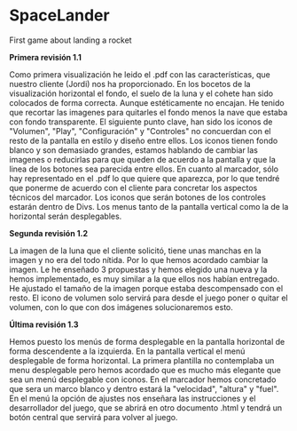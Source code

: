 # SpaceLander
First game about landing a rocket

**Primera revisión 1.1**

Como primera visualización he leido el .pdf con las características, que nuestro cliente (Jordi) nos ha proporcionado.
En los bocetos de la visualización horizontal el fondo, el suelo de la luna y el cohete han sido colocados de forma correcta. Aunque estéticamente no encajan. He tenido que recortar las imagenes para quitarles el fondo menos la nave que estaba con fondo transparente.
El siguiente punto clave, han sido los iconos de "Volumen", "Play", "Configuración" y "Controles" no concuerdan con el resto de la pantalla en estilo y diseño entre ellos. Los iconos tienen fondo blanco y son demasiado grandes, estamos hablando de cambiar las imagenes o reducirlas para que queden de acuerdo a la pantalla y que la linea de los botones sea parecida entre ellos. En cuanto al marcador, sólo hay representado en el .pdf lo que quiere que aparezca, por lo que tendré que ponerme de acuerdo con el cliente para concretar los aspectos técnicos del marcador.
Los iconos que serán botones de los controles estarán dentro de Divs. Los menus tanto de la pantalla vertical como la de la horizontal serán desplegables.

**Segunda revisión 1.2**

La imagen de la luna que el cliente solicitó, tiene unas manchas en la imagen y no era del todo nítida. Por lo que hemos acordado cambiar la imagen. Le he enseñado 3 propuestas y hemos elegido una nueva y la hemos implementado, es muy similar a la que ellos nos habían entregado.
He ajustado el tamaño de la imagen porque estaba descompensado con el resto.
El icono de volumen solo servirá para desde el juego poner o quitar el volumen, con lo que con dos imágenes solucionaremos esto.

**Última revisión 1.3**

Hemos puesto los menús de forma desplegable en la pantalla horizontal de forma descendente a la izquierda. En la pantalla vertical el menú desplegable de forma horizontal. La primera plantilla no contemplaba un menu desplegable pero hemos acordado que es mucho más elegante que sea un menú desplegable con iconos.
En el marcador hemos concretado que sera un marco blanco y dentro estará la "velocidad", "altura" y "fuel".
En el menú la opción de ajustes nos enseñara las instrucciones y el desarrollador del juego, que se abrirá en otro documento .html y tendrá un botón central que servirá para volver al juego.




